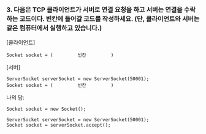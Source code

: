 ### 3. 다음은 TCP 클라이언트가 서버로 연결 요청을 하고 서버는 연결을 수락하는 코드이다. 빈칸에 들어갈 코드를 작성하세요. (단, 클라이언트와 서버는 같은 컴퓨터에서 실행하고 있습니다.)

[클라이언트]

    Socket socket = (         빈칸         )

[서버]

    ServerSocket serverSocket = new ServerSocket(50001);
    Socket socket = (         빈칸         )

나의 답:

    Socket socket = new Socket();

    ServerSocket serverSocket = new ServerSocket(50001);
    Socket socket = serverSocket.accept();